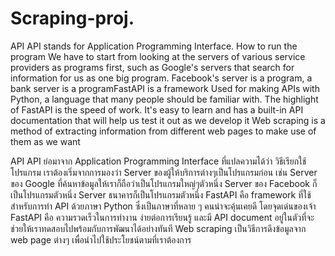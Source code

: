 # Scraping-proj.

API
API stands for Application Programming Interface. How to run the program We have to start from looking at the servers of various service providers as programs first, such as Google's servers that search for information for us as one big program. Facebook's server is a program, a bank server is a programFastAPI is a framework Used for making APIs with Python, a language that many people should be familiar with. The highlight of FastAPI is the speed of work. It's easy to learn and has a built-in API documentation that will help us test it out as we develop it Web scraping is a method of extracting information from different web pages to make use of them as we want

API
API ย่อมาจาก Application Programming Interface ที่แปลความได้ว่า วิธีเรียกใช้โปรแกรม เราต้องเริ่มจากการมองว่า Server ของผู้ให้บริการต่างๆเป็นโปรแกรมก่อน เช่น Server ของ Google ที่ค้นหาข้อมูลให้เราก็ถือว่าเป็นโปรแกรมใหญ่ๆตัวหนึ่ง Server ของ Facebook ก็เป็นโปรแกรมตัวหนึ่ง Server ธนาคารก็เป็นโปรแกรมตัวหนึ่ง
FastAPI คือ framework ที่ใช้สำหรับการทำ API ด้วยภาษา Python ซึ่งเป็นภาษาที่หลาย ๆ คนน่าจะคุ้นเคยดี โดยจุดเด่นของเจ้า FastAPI คือ ความรวดเร็วในการทำงาน ง่ายต่อการเรียนรู้ และมี API document อยู่ในตัวที่จะช่วยให้เราทดสอบไปพร้อมกับการพัฒนาได้อย่างทันที
Web scraping เป็นวิธีการดึงข้อมูลจาก web page ต่างๆ เพื่อนำไปใช้ประโยชน์ตามที่เราต้องการ

